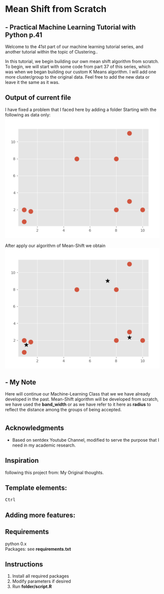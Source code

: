 # Mean Shift from Scratch
## - Practical Machine Learning Tutorial with Python p.41

Welcome to the 41st part of our machine learning tutorial series, and another tutorial within the topic of Clustering..

In this tutorial, we begin building our own mean shift algorithm from scratch. To begin, we will start with some code from part 37 of this series, which was when we began building our custom K Means algorithm. I will add one more cluster/group to the original data. Feel free to add the new data or leave it the same as it was.

## Output of current file
I have fixed a problem that I faced here by adding a folder
Starting with the following as data only:
![](./output_images/P-1.png)

After apply our algorithm of Mean-Shift we obtain
![](./output_images/P-2.png)

## - My Note
Here will continue our Machine-Learning Class that we we have already developed in the past. Mean-Shift algorithm will be developed from scratch, we have used the **band_width** or as we have refer to it here as **radius** to reflect the distance among the groups of being accepted.
#

## Acknowledgments
* Based on sentdex Youtube Channel, modified to serve the purpose that I need in my academic research.

## Inspiration
following this project from:
My Original thoughts.


## Template elements:
<kbd>Ctrl</kbd>
## Adding more features:
## Requirements
python 0.x <br />
Packages: see **requirements.txt** <br />
## Instructions
1. Install all required packages
2. Modify parameters if desired
3. Run **folder/script.R**
